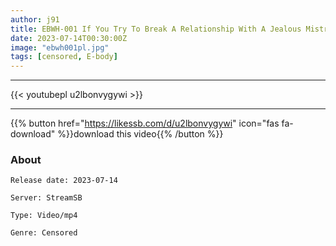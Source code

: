 ```yaml
---
author: j91
title: EBWH-001 If You Try To Break A Relationship With A Jealous Mistress ... I Will Not Pull Out ∞ Impregnation And Confirmed Pregnancy At The Cowgirl And I Ended My Life Riho Fujimori
date: 2023-07-14T00:30:00Z
image: "ebwh001pl.jpg"
tags: [censored, E-body]
---
```

___

{{< youtubepl u2lbonvygywi >}}
___

{{% button href="https://likessb.com/d/u2lbonvygywi" icon="fas fa-download" %}}download this video{{% /button %}}
### About

`Release date: 2023-07-14`

`Server: StreamSB`

`Type: Video/mp4`

`Genre:	Censored`